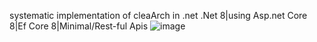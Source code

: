 systematic implementation of cleaArch in .net
.Net 8|using Asp.net Core 8|Ef Core 8|Minimal/Rest-ful Apis
![image](https://github.com/user-attachments/assets/4aebcbd2-81b6-48b6-9797-32dd697cf35d)
